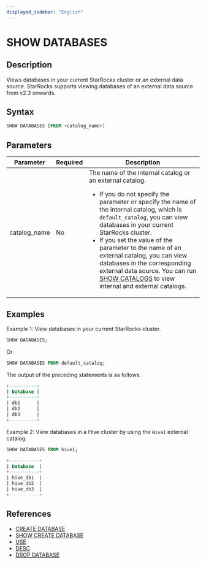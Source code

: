 ```yaml
---
displayed_sidebar: "English"
---
```


# SHOW DATABASES

## Description

Views databases in your current StarRocks cluster or an external data source. StarRocks supports viewing databases of an external data source from v2.3 onwards.

## Syntax

```SQL
SHOW DATABASES [FROM <catalog_name>]
```

## Parameters

| **Parameter**     | **Required** | **Description**                                              |
| ----------------- | ------------ | ------------------------------------------------------------ |
| catalog_name      | No           | The name of the internal catalog or an external catalog.<ul><li>If you do not specify the parameter or specify the name of the internal catalog, which is `default_catalog`, you can view databases in your current StarRocks cluster.</li><li>If you set the value of the parameter to the name of an external catalog, you can view databases in the corresponding external data source. You can run [SHOW CATALOGS](SHOW_CATALOGS.md) to view internal and external catalogs.</li></ul> |

## Examples

Example 1: View databases in your current StarRocks cluster.

```SQL
SHOW DATABASES;
```

Or

```SQL
SHOW DATABASES FROM default_catalog;
```

The output of the preceding statements is as follows.

```SQL
+----------+
| Database |
+----------+
| db1      |
| db2      |
| db3      |
+----------+
```

Example 2: View databases in a Hive cluster by using the `Hive1` external catalog.

```SQL
SHOW DATABASES FROM hive1;

+-----------+
| Database  |
+-----------+
| hive_db1  |
| hive_db2  |
| hive_db3  |
+-----------+
```

## References

- [CREATE DATABASE](../data-definition/catalog/CREATE_DATABASE.md)
- [SHOW CREATE DATABASE](SHOW_CREATE_DATABASE.md)
- [USE](../Utility/USE.md)
- [DESC](../Utility/DESCRIBE.md)
- [DROP DATABASE](../data-definition/catalog/DROP_DATABASE.md)
